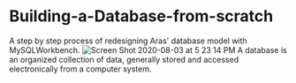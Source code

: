 # Building-a-Database-from-scratch
A step by step process of redesigning Aras' database model with MySQLWorkbench.
![Screen Shot 2020-08-03 at 5 23 14 PM](https://user-images.githubusercontent.com/47016027/89228750-2fba8480-d5ae-11ea-80c8-2b29ccf1b47c.png)
A database is an organized collection of data, generally stored and accessed electronically from a computer system. 
